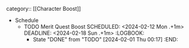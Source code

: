 category:: [[Character Boost]]

- Schedule
	- TODO Merit Quest Boost
	  SCHEDULED: <2024-02-12 Mon .+1m>
	  DEADLINE: <2024-02-18 Sun .+1m>
	  :LOGBOOK:
	  * State "DONE" from "TODO" [2024-02-01 Thu 00:17]
	  :END: